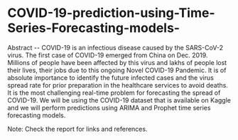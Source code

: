 # COVID-19-prediction-using-Time-Series-Forecasting-models-

Abstract -- COVID-19 is an infectious disease caused by the
SARS-CoV-2 virus. The first case of COVID-19 emerged from
China on Dec. 2019. Millions of people have been affected by this
virus and lakhs of people lost their lives, their jobs due to this
ongoing Novel COVID-19 Pandemic. It is of absolute importance
to identify the future infected cases and the virus spread rate
for prior preparation in the healthcare services to avoid deaths.
It is the most challenging real-time problem for forecasting the
spread of COVID-19. We will be using the COVID-19 dataset
that is available on Kaggle and we will perform predictions using
ARIMA and Prophet time series forecasting models.

Note: Check the report for links and references.
